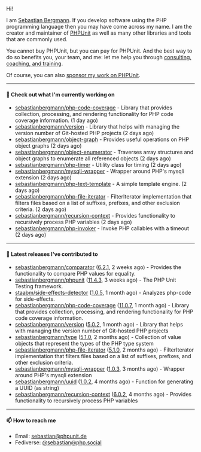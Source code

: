 Hi!

I am [Sebastian Bergmann](https://sebastian-bergmann.de/index.html?ref=github).
If you develop software using the PHP programming language then you may have come across my name.
I am the creator and maintainer of [PHPUnit](https://phpunit.de/index.html?ref=github) as well as many other libraries and tools that are commonly used.

You cannot buy PHPUnit, but you can pay for PHPUnit.
And the best way to do so benefits you, your team, and me: let me help you through [consulting, coaching, and training](https://thephp.cc/welcome?ref=github).

Of course, you can also [sponsor my work on PHPUnit](https://phpunit.de/sponsors.html?ref=github).

---

#### 👷 Check out what I'm currently working on

- [sebastianbergmann/php-code-coverage](https://github.com/sebastianbergmann/php-code-coverage) - Library that provides collection, processing, and rendering functionality for PHP code coverage information. (1 day ago)
- [sebastianbergmann/version](https://github.com/sebastianbergmann/version) - Library that helps with managing the version number of Git-hosted PHP projects (2 days ago)
- [sebastianbergmann/object-graph](https://github.com/sebastianbergmann/object-graph) - Provides useful operations on PHP object graphs (2 days ago)
- [sebastianbergmann/object-enumerator](https://github.com/sebastianbergmann/object-enumerator) - Traverses array structures and object graphs to enumerate all referenced objects (2 days ago)
- [sebastianbergmann/php-timer](https://github.com/sebastianbergmann/php-timer) - Utility class for timing (2 days ago)
- [sebastianbergmann/mysqli-wrapper](https://github.com/sebastianbergmann/mysqli-wrapper) - Wrapper around PHP&#39;s mysqli extension (2 days ago)
- [sebastianbergmann/php-text-template](https://github.com/sebastianbergmann/php-text-template) - A simple template engine. (2 days ago)
- [sebastianbergmann/php-file-iterator](https://github.com/sebastianbergmann/php-file-iterator) - FilterIterator implementation that filters files based on a list of suffixes, prefixes, and other exclusion criteria. (2 days ago)
- [sebastianbergmann/recursion-context](https://github.com/sebastianbergmann/recursion-context) - Provides functionality to recursively process PHP variables (2 days ago)
- [sebastianbergmann/php-invoker](https://github.com/sebastianbergmann/php-invoker) - Invoke PHP callables with a timeout (2 days ago)

---

#### 🔭 Latest releases I've contributed to

- [sebastianbergmann/comparator](https://github.com/sebastianbergmann/comparator) ([6.2.1](https://github.com/sebastianbergmann/comparator/releases/tag/6.2.1), 2 weeks ago) - Provides the functionality to compare PHP values for equality.
- [sebastianbergmann/phpunit](https://github.com/sebastianbergmann/phpunit) ([11.4.3](https://github.com/sebastianbergmann/phpunit/releases/tag/11.4.3), 3 weeks ago) - The PHP Unit Testing framework.
- [staabm/side-effects-detector](https://github.com/staabm/side-effects-detector) ([1.0.5](https://github.com/staabm/side-effects-detector/releases/tag/1.0.5), 1 month ago) - Analyzes php-code for side-effects.
- [sebastianbergmann/php-code-coverage](https://github.com/sebastianbergmann/php-code-coverage) ([11.0.7](https://github.com/sebastianbergmann/php-code-coverage/releases/tag/11.0.7), 1 month ago) - Library that provides collection, processing, and rendering functionality for PHP code coverage information.
- [sebastianbergmann/version](https://github.com/sebastianbergmann/version) ([5.0.2](https://github.com/sebastianbergmann/version/releases/tag/5.0.2), 1 month ago) - Library that helps with managing the version number of Git-hosted PHP projects
- [sebastianbergmann/type](https://github.com/sebastianbergmann/type) ([5.1.0](https://github.com/sebastianbergmann/type/releases/tag/5.1.0), 2 months ago) - Collection of value objects that represent the types of the PHP type system
- [sebastianbergmann/php-file-iterator](https://github.com/sebastianbergmann/php-file-iterator) ([5.1.0](https://github.com/sebastianbergmann/php-file-iterator/releases/tag/5.1.0), 2 months ago) - FilterIterator implementation that filters files based on a list of suffixes, prefixes, and other exclusion criteria.
- [sebastianbergmann/mysqli-wrapper](https://github.com/sebastianbergmann/mysqli-wrapper) ([1.0.3](https://github.com/sebastianbergmann/mysqli-wrapper/releases/tag/1.0.3), 3 months ago) - Wrapper around PHP&#39;s mysqli extension
- [sebastianbergmann/uuid](https://github.com/sebastianbergmann/uuid) ([1.0.2](https://github.com/sebastianbergmann/uuid/releases/tag/1.0.2), 4 months ago) - Function for generating a UUID (as string)
- [sebastianbergmann/recursion-context](https://github.com/sebastianbergmann/recursion-context) ([6.0.2](https://github.com/sebastianbergmann/recursion-context/releases/tag/6.0.2), 4 months ago) - Provides functionality to recursively process PHP variables

---

#### 📫 How to reach me

- Email: [sebastian@phpunit.de](mailto://sebastian@phpunit.de)
- Fediverse: [@sebastian@php.social](https://phpc.social/@sebastian)
